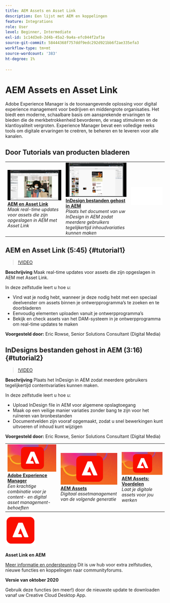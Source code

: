 ```yaml
---
title: AEM Assets en Asset Link
description: Een lijst met AEM en koppelingen
feature: Integrations
role: User
level: Beginner, Intermediate
exl-id: 1c14d3e8-2d4b-45a2-9a4a-efc044f2af1e
source-git-commit: 58444368f757ddf9edc292d921bb6f2ae335efa3
workflow-type: tm+mt
source-wordcount: '383'
ht-degree: 1%

---
```


# AEM Assets en Asset Link

Adobe Experience Manager is de toonaangevende oplossing voor digital experience management voor bedrijven en middengrote organisaties. Het biedt een moderne, schaalbare basis om aansprekende ervaringen te bieden die de merkbetrokkenheid bevorderen, de vraag stimuleren en de klantloyaliteit vergroten. Experience Manager bevat een volledige reeks tools om digitale ervaringen te creëren, te beheren en te leveren voor alle kanalen.

## Door Tutorials van producten bladeren

<table style="table-layout:fixed">
<tr>
 <td>
   <a href="aem.md#tutorial1">
      <img alt="AEM en Asset Link" src="../assets/aem_assetlink_rowse_thumbnail.jpg" />
   </a>
    <div>
   <a href="aem.md#tutorial1"><strong>AEM en Asset Link</strong></a>
    </div>
    <em>Maak real-time updates voor assets die zijn opgeslagen in AEM met Asset Link</em>
    <br>
  </td>
   <td>
   <a href="aem.md#tutorial2">
      <img alt="InDesign bestanden gehost in AEM" src="../assets/InDesign-Files-Hosten-in-AEM.jpg" />
   </a>
    <div>
   <a href="aem.md#tutorial2"><strong>InDesign bestanden gehost in AEM</strong></a>
    </div>
    <em>Plaats het document van uw InDesign in AEM zodat meerdere gebruikers tegelijkertijd inhoudvariaties kunnen maken</em>
    <br>
  </td>
  <td>
    <img alt="Spacer" src="../assets/Whitespacer.png" />
    <div>
    <br>
  </td>
</tr>
</table>

## AEM en Asset Link (5:45) {#tutorial1}

>[!VIDEO](https://video.tv.adobe.com/v/326828?hidetitle=true)

**Beschrijving**
Maak real-time updates voor assets die zijn opgeslagen in AEM met Asset Link.

In deze zelfstudie leert u hoe u:
* Vind wat je nodig hebt, wanneer je deze nodig hebt met een speciaal deelvenster om assets binnen je ontwerpprogramma’s te zoeken en te doorbladeren
* Eenvoudig elementen uploaden vanuit je ontwerpprogramma’s
* Bekijk en check assets van het DAM-systeem in je ontwerpprogramma om real-time updates te maken

**Voorgesteld door:**
Eric Rowse, Senior Solutions Consultant (Digital Media)

## InDesigns bestanden gehost in AEM (3:16) {#tutorial2}

>[!VIDEO](https://video.tv.adobe.com/v/326829?hidetitle=true)

**Beschrijving**
Plaats het InDesign in AEM zodat meerdere gebruikers tegelijkertijd contentvariaties kunnen maken.

In deze zelfstudie leert u hoe u:
* Upload InDesign file in AEM voor algemene opslagtoegang
* Maak op een veilige manier variaties zonder bang te zijn voor het ruïneren van bronbestanden
* Documentvelden zijn vooraf opgemaakt, zodat u snel bewerkingen kunt uitvoeren of inhoud kunt wijzigen

**Voorgesteld door:**
Eric Rowse, Senior Solutions Consultant (Digital Media)

<table style="table-layout:fixed">
<tr>
 <td>
   <a href="https://www.adobe.com/marketing/experience-manager.html">
      <img alt="Adobe Experience Manager" src="../assets/AEM_Thumbnail.jpg" />
   </a>
    <div>
   <a href="https://www.adobe.com/marketing/experience-manager.html"><strong>Adobe Experience Manager</strong></a>
    </div>
    <em>Een krachtige combinatie voor je content- en digital asset management-behoeften</em>
    <br>
  </td>
  <td>
   <a href="https://www.adobe.com/marketing/experience-manager-assets.html">
      <img alt="InDesign Server: Een partner zoeken" src="../assets/AEM_Thumbnail.jpg" />
   </a>
    <div>
   <a href="https://www.adobe.com/marketing/experience-manager-assets.html"><strong>AEM Assets</strong></a>
    </div>
    <em>Digitaal assetmanagement van de volgende generatie</em>
    <br>
  </td>
  <td>
   <a href="https://www.adobe.com/marketing/experience-manager-assets/benefits.html">
      <img alt="InDesign Server: Een partner zoeken" src="../assets/AEM_Thumbnail.jpg" />
   </a>
    <div>
   <a href="https://www.adobe.com/marketing/experience-manager-assets/benefits.html"><strong>AEM Assets: Voordelen</strong></a>
    </div>
    <em>Laat je digitale assets voor jou werken</em>
    <br>
  </td>
</tr>
</table>

![AEM logo](../assets/aem_appicon_noshadow_96.png)

**Asset Link en AEM**

[Meer informatie en ondersteuning](https://helpx.adobe.com/support/experience-manager.html) Dit is uw hub voor extra zelfstudies, nieuwe functies en koppelingen naar communityforums.

**Versie van oktober 2020**

Gebruik deze functies (en meer!) door de nieuwste update te downloaden vanaf uw Creative Cloud Desktop App.
